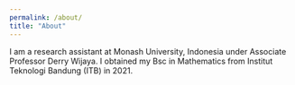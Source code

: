 ```yaml
---
permalink: /about/
title: "About"
---
```


I am a research assistant at Monash University, Indonesia under Associate Professor Derry Wijaya. I obtained my Bsc in Mathematics from Institut Teknologi Bandung (ITB) in 2021.